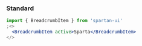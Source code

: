 ### Standard

```jsx
import { BreadcrumbItem } from 'spartan-ui'
;<>
  <BreadcrumbItem active>Sparta</BreadcrumbItem>
</>
```

